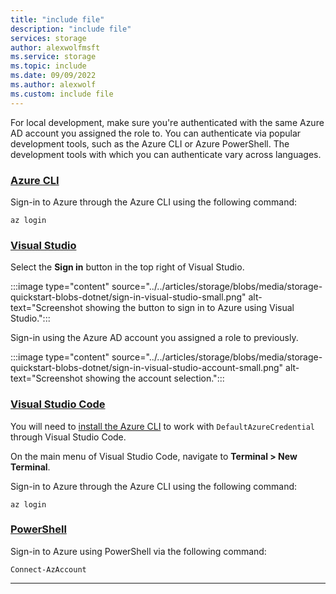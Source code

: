 ```yaml
---
title: "include file"
description: "include file"
services: storage
author: alexwolfmsft
ms.service: storage
ms.topic: include
ms.date: 09/09/2022
ms.author: alexwolf
ms.custom: include file
---
```


For local development, make sure you're authenticated with the same Azure AD account you assigned the role to. You can authenticate via popular development tools, such as the Azure CLI or Azure PowerShell. The development tools with which you can authenticate vary across languages.

### [Azure CLI](#tab/sign-in-azure-cli)

Sign-in to Azure through the Azure CLI using the following command:

```azurecli
az login
```

### [Visual Studio](#tab/sign-in-visual-studio)

Select the **Sign in** button in the top right of Visual Studio.

:::image type="content" source="../../articles/storage/blobs/media/storage-quickstart-blobs-dotnet/sign-in-visual-studio-small.png" alt-text="Screenshot showing the button to sign in to Azure using Visual Studio.":::

Sign-in using the Azure AD account you assigned a role to previously.

:::image type="content" source="../../articles/storage/blobs/media/storage-quickstart-blobs-dotnet/sign-in-visual-studio-account-small.png" alt-text="Screenshot showing the account selection.":::

### [Visual Studio Code](#tab/sign-in-visual-studio-code)

You will need to [install the Azure CLI](/cli/azure/install-azure-cli) to work with `DefaultAzureCredential` through Visual Studio Code.

On the main menu of Visual Studio Code, navigate to **Terminal > New Terminal**.

Sign-in to Azure through the Azure CLI using the following command:

```azurecli
az login
```

### [PowerShell](#tab/sign-in-powershell)

Sign-in to Azure using PowerShell via the following command:

```azurepowershell
Connect-AzAccount
```

--- 
